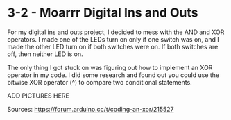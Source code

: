 # 3-2 - Moarrr Digital Ins and Outs

For my digital ins and outs project, I decided to mess with the AND and XOR operators. I made one of the LEDs turn on only if one switch was on, and I made the other LED turn on if both switches were on. If both switches are off, then neither LED is on.

The only thing I got stuck on was figuring out how to implement an XOR operator in my code. I did some research and found out you could use the bitwise XOR operator (^) to compare two conditional statements.

ADD PICTURES HERE

Sources: https://forum.arduino.cc/t/coding-an-xor/215527
